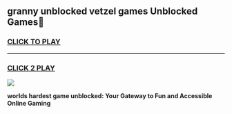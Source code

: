 
## granny unblocked vetzel games Unblocked Games👋
<h3>
<a href="https://premium.freeplayer.one?title=granny_unblocked_vetzel_games&ref=16F">CLICK TO PLAY</a></h3>
<hr>

<h3>
<a href="https://premium.freeplayer.one?title=granny_unblocked_vetzel_games&ref=16F">CLICK 2 PLAY</a>
  
</h3>

<a href="https://premium.freeplayer.one?title=granny_unblocked_vetzel_games&ref=16F/"><img src="https://clearcache.store/games.png"></a>


**worlds hardest game unblocked: Your Gateway to Fun and Accessible Online Gaming**
